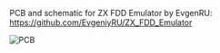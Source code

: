 PCB and schematic for ZX FDD Emulator by EvgenRU: https://github.com/EvgeniyRU/ZX_FDD_Emulator

![PCB]([https://github.com/andykarpov/zx-fdd-emulator-pcb/raw/master/docs/pcb_3d.png](https://github.com/madcatse/Delta_S_M_floppy_emu/blob/master/docs/cg.jpg))
